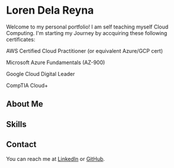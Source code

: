 # Loren Dela Reyna
Welcome to my personal portfolio! I am self teaching myself Cloud Computing. I'm starting my Journey by accquiring these following certificates:

AWS Certified Cloud Practitioner (or equivalent Azure/GCP cert)

Microsoft Azure Fundamentals (AZ-900)

Google Cloud Digital Leader

CompTIA Cloud+

## About Me


## Skills


## Contact
You can reach me at [LinkedIn](https://www.linkedin.com/lrndlryn) or [GitHub](https://github.com/lrndlryn).
